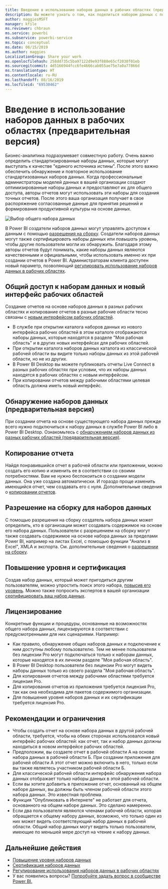 ```yaml
---
title: Введение в использование наборов данных в рабочих областях (предварительная версия)
description: Вы можете узнать о том, как поделиться набором данных с пользователями в организации. Затем они могут создать отчеты, основанные на вашем наборе данных, в своих рабочих областях.
author: maggiesMSFT
manager: kfile
ms.reviewer: chbraun
ms.service: powerbi
ms.subservice: powerbi-service
ms.topic: conceptual
ms.date: 08/15/2019
ms.author: maggies
LocalizationGroup: Share your work
ms.openlocfilehash: 258dd735c5ba97122d9e93f888e65cf2030f01eb
ms.sourcegitcommit: 4d5166944fcc6fe4666cab055ae75e7a0a77866d
ms.translationtype: HT
ms.contentlocale: ru-RU
ms.lasthandoff: 08/16/2019
ms.locfileid: "69530462"
---
```

# <a name="intro-to-datasets-across-workspaces-preview"></a>Введение в использование наборов данных в рабочих областях (предварительная версия)

Бизнес-аналитика подразумевает совместную работу. Очень важно определить стандартизированные наборы данных, которые могут выступать к качестве "единого источника истины". После этого важно обеспечить обнаружение и повторное использование стандартизованных наборов данных. Когда профессиональные администраторы моделей данных в вашей организации создают оптимизированные наборы данных и предоставляют их для общего доступа, авторы отчетов могут использовать эти наборы для создания точных отчетов. После этого ваша организация получает в свое распоряжение согласованные данные для принятия решений и формирования продуктивной культуры на основе данных.

![Выбор общего набора данных](media/service-datasets-across-workspaces/power-bi-select-shared-dataset.png)

В Power BI создатели наборов данных могут управлять доступом к данным с помощью [разрешения на сборку](service-datasets-build-permissions.md#build-permissions-for-shared-datasets). Создатели наборов данных могут также *сертифицировать* наборы данных или *повышать уровень*, чтобы другие пользователи могли их обнаружить. Благодаря этому авторы отчетов будут понимать, какие наборы данных являются качественными и официальными, чтобы использовать именно их при создании отчетов в Power BI. Администраторам клиента доступен новый параметр, позволяющий [регулировать использование наборов данных в рабочих областях](service-datasets-admin-across-workspaces.md).

## <a name="dataset-sharing-and-the-new-workspace-experience"></a>Общий доступ к наборам данных и новый интерфейс рабочих областей

Создание отчетов на основе наборов данных в разных рабочих областях и копирование отчетов в разные рабочие области тесно связаны с [новым интерфейсом рабочих областей](service-create-the-new-workspaces.md).

- В службе при открытии каталога наборов данных из нового интерфейса рабочих областей в этом каталоге отображаются наборы данных, которые находятся в разделе "Моя рабочая область" и в других новых интерфейсах для рабочих областей. 
- При открытии каталога наборов данных каталога из классической рабочей области вы видите только наборы данных из этой рабочей области, но не из других.
- В Power BI Desktop вы можете публиковать отчеты Live Connect в разных рабочих областях при условии, что их наборы данных находятся в рабочих областях с новым интерфейсом.
- При копировании отчетов между рабочими областями целевая область должна иметь новый интерфейс.

## <a name="discover-datasets-preview"></a>Обнаружение наборов данных (предварительная версия)

При создании отчета на основе существующего набора данных прежде всего нужно подключиться к набору данных в службе Power BI либо в Power BI Desktop. Ознакомьтесь с [обнаружением наборов данных из разных рабочих областей (предварительная версия)](service-datasets-discover-across-workspaces.md).

## <a name="copy-a-report"></a>Копирование отчета

Найдя понравившийся отчет в рабочей области или приложении, можно создать его копию и изменить ее в соответствии со своими потребностями. Вам не нужно беспокоиться о создании модели данных. Она уже создана автоматически. И гораздо проще изменить имеющийся отчет, чем создавать его с нуля. Дополнительные сведения о [копировании отчетов](service-datasets-copy-reports.md).

## <a name="build-permission-for-datasets"></a>Разрешение на сборку для наборов данных

С помощью разрешения на сборку создатель набора данных может определить, кто в организации может создавать содержимое на основе его набора данных. Пользователи с разрешением на сборку могут также создавать содержимое на основе набора данных за пределами Power BI, например на листах Excel, с помощью функции "Анализ в Excel", XMLA и экспорта. См. дополнительные сведения о [разрешении на сборку](service-datasets-build-permissions.md#build-permissions-for-shared-datasets).

## <a name="promotion-and-certification"></a>Повышение уровня и сертификация

Создав набор данных, который может пригодиться другим пользователям, можно упростить поиск этого набора, [повысив его уровень](service-datasets-promote.md). Можно также попросить экспертов в вашей организации [сертифицировать ваш набор данных](service-datasets-certify.md).

## <a name="licensing"></a>Лицензирование

Конкретные функции и процедуры, основанные на возможностях общего набора данных, лицензируются в соответствии с предусмотренными для них сценариями. Например:

- Как правило, обнаружение общих наборов данных и подключение к ним доступны любому пользователю. Тем не менее пользователи без лицензии Pro могут подключаться только к наборам данных, которые находятся в их личном разделе "Моя рабочая область".
- В Power BI Desktop пользователи без лицензии Pro могут видеть наборы данных только из своего раздела "Моя рабочая область".
- Для копирования отчетов между рабочими областями требуется лицензия Pro.
- Для копирования отчетов из приложения требуется лицензия Pro, так как она необходима для пакетов содержимого организации.
- Для повышения уровня наборов данных и их сертификации требуется лицензия Pro.

## <a name="considerations-and-limitations"></a>Рекомендации и ограничения

- Чтобы создать отчет на основе набора данных в другой рабочей области, требуется, чтобы на обеих сторонах использовался новый интерфейс рабочих областей: как отчет, так и набор данных должны находиться в новом интерфейсе рабочих областей.
- Предположим, вы создаете отчет в рабочей области А на основе набора данных в рабочей области Б. При создании приложения для рабочей области А этот отчет можно включить в него, только если вы также являетесь участником рабочей области Б.
- Для классической рабочей области интерфейс обнаружения набора данных отображает только наборы данных в этой рабочей области.
- Если вы хотите добавить в приложение отчет, основанный на общем наборе данных, вы должны быть членом рабочей области этого набора данных. Это известная проблема.
- Функция "Опубликовать в Интернете" не работает для отчета, основанного на общем наборе данных. Это сделано намеренно.
- Если два пользователя являются членами рабочей области, которая обращается к общему набору данных, возможно, что только один из них может видеть соответствующий набор данных в рабочей области. Общий набор данных могут видеть только пользователи, имеющие по меньшей мере доступ на чтение к набору данных. 

## <a name="next-steps"></a>Дальнейшие действия

- [Повышение уровня наборов данных](service-datasets-promote.md)
- [Сертификация наборов данных](service-datasets-certify.md)
- [Регулирование использования наборов данных в рабочих областях](service-datasets-admin-across-workspaces.md)
- У вас появились вопросы? [Попробуйте задать вопрос в сообществе Power BI.](http://community.powerbi.com/)
